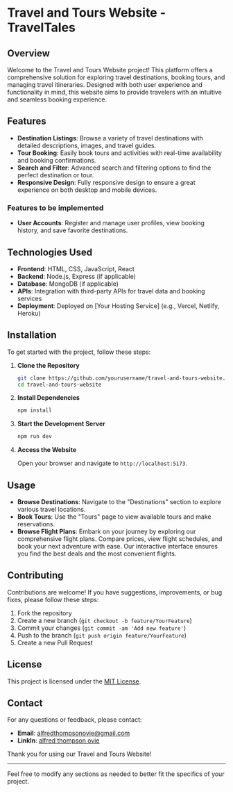 # Travel and Tours Website - TravelTales

## Overview

Welcome to the Travel and Tours Website project! This platform offers a comprehensive solution for exploring travel destinations, booking tours, and managing travel itineraries. Designed with both user experience and functionality in mind, this website aims to provide travelers with an intuitive and seamless booking experience.

## Features

- **Destination Listings**: Browse a variety of travel destinations with detailed descriptions, images, and travel guides.
- **Tour Booking**: Easily book tours and activities with real-time availability and booking confirmations.
- **Search and Filter**: Advanced search and filtering options to find the perfect destination or tour.
- **Responsive Design**: Fully responsive design to ensure a great experience on both desktop and mobile devices.

### Features to be implemented
- **User Accounts**: Register and manage user profiles, view booking history, and save favorite destinations.

## Technologies Used

- **Frontend**: HTML, CSS, JavaScript, React
- **Backend**: Node.js, Express (if applicable)
- **Database**: MongoDB (if applicable)
- **APIs**: Integration with third-party APIs for travel data and booking services
- **Deployment**: Deployed on [Your Hosting Service] (e.g., Vercel, Netlify, Heroku)

## Installation

To get started with the project, follow these steps:

1. **Clone the Repository**

   ```bash
   git clone https://github.com/yourusername/travel-and-tours-website.git
   cd travel-and-tours-website
   ```

2. **Install Dependencies**

   ```bash
   npm install
   ```

3. **Start the Development Server**

   ```bash
   npm run dev
   ```

4. **Access the Website**

   Open your browser and navigate to `http://localhost:5173`.

## Usage

- **Browse Destinations**: Navigate to the "Destinations" section to explore various travel locations.
- **Book Tours**: Use the "Tours" page to view available tours and make reservations.
- **Browse Flight Plans**: Embark on your journey by exploring our comprehensive flight plans. Compare prices, view flight schedules, and book your next adventure with ease. Our interactive interface ensures you find the best deals and the most convenient flights.


## Contributing

Contributions are welcome! If you have suggestions, improvements, or bug fixes, please follow these steps:

1. Fork the repository
2. Create a new branch (`git checkout -b feature/YourFeature`)
3. Commit your changes (`git commit -am 'Add new feature'`)
4. Push to the branch (`git push origin feature/YourFeature`)
5. Create a new Pull Request

## License

This project is licensed under the [MIT License](LICENSE).

## Contact

For any questions or feedback, please contact:

- **Email**: alfredthompsonovie@gmail.com
- **LinkIn**: [alfred thompson ovie](https://github.com/yourusername)

Thank you for using our Travel and Tours Website!

---

Feel free to modify any sections as needed to better fit the specifics of your project.